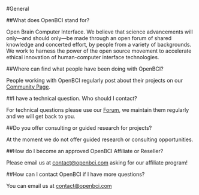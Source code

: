 #General

##What does OpenBCI stand for?
	
Open Brain Computer Interface. We believe that science advancements will only—and should only—be made through an open forum of shared knowledge and concerted effort, by people from a variety of backgrounds. We work to harness the power of the open source movement to accelerate ethical innovation of human-computer interface technologies.

##Where can find what people have been doing with OpenBCI?

People working with OpenBCI regularly post about their projects on our [Community Page](http://openbci.com/community).

##I have a technical question. Who should I contact?

For technical questions please use our [Forum](http://openbci.com/forum), we maintain them regularly and we will get back to you.

##Do you offer consulting or guided research for projects?

At the moment we do not offer guided research or consulting opportunities.

##How do I become an approved OpenBCI Affiliate or Reseller?

Please email us at contact@openbci.com asking for our affiliate program!

##How can I contact OpenBCI if I have more questions?

You can email us at contact@openbci.com
